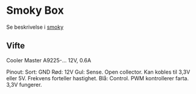 # Smoky Box

Se beskrivelse i [smoky](https://github.com/ottopaulsen/smoky)

## Vifte

Cooler Master A9225-...
12V, 0.6A

Pinout:
Sort: GND
Rød: 12V
Gul: Sense. Open collector. Kan kobles til 3,3V eller 5V. Frekvens forteller hastighet.
Blå: Control. PWM kontrollerer farta. 3,3V fungerer.
